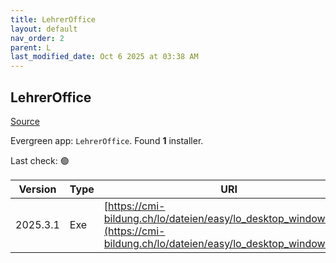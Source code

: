 ```yaml
---
title: LehrerOffice
layout: default
nav_order: 2
parent: L
last_modified_date: Oct 6 2025 at 03:38 AM
---
```


## LehrerOffice

[Source](https://lehreroffice.net/)

Evergreen app: `LehrerOffice`. Found **1** installer.

Last check: 🟢

| Version  | Type | URI                                                                                                                            |
| -------- | ---- | ------------------------------------------------------------------------------------------------------------------------------ |
| 2025.3.1 | Exe  | [https://cmi-bildung.ch/lo/dateien/easy/lo_desktop_windows.exe](https://cmi-bildung.ch/lo/dateien/easy/lo_desktop_windows.exe) |
